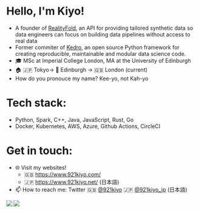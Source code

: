 # Hello, I'm Kiyo!
- A founder of [RealityFold](https://realityfold.com/), an API for providing tailored synthetic data so data engineers can focus on building data pipelines without access to real data 
- Former commiter of [Kedro](https://github.com/kedro-org/kedro/graphs/contributors), an open source Python framework for creating reproducible, maintainable and modular data science code.
- 🎓 MSc at Imperial College London, MA at the University of Edinburgh
- 🏠 🇯🇵 Tokyo-> 🏴󠁧󠁢󠁳󠁣󠁴󠁿 Edinburgh -> 🇬🇧 London (current)
- How do you pronouce my name? Kee-yo, not Kah-yo

# Tech stack:
- Python, Spark, C++, Java, JavaScript, Rust, Go
- Docker, Kubernetes, AWS, Azure, Github Actions, CircleCI

# Get in touch:
- 🌐 Visit my websites!
  - 🇬🇧 https://www.921kiyo.com/ 
  - 🇯🇵 https://www.921kiyo.net/ (日本語)
- 📫 How to reach me: Twitter 🇬🇧 [@921kiyo](https://twitter.com/921kiyo) 🇯🇵 [@921kiyo_jp](https://twitter.com/921kiyo_jp) (日本語)

<a href="https://github.com/921kiyo"> 
  <img align="left" src="https://github-readme-stats.vercel.app/api?username=921kiyo&show_icons=true&count_private=true&theme=tokyonight&hide_border=true&include_all_commits=true"/> 
   <img align="left" src="https://github-readme-stats.vercel.app/api/top-langs/?username=921kiyo&hide_border=true&langs_count=3&theme=tokyonight&hide=jupyter%20notebook,tex,css,php,makefile,html,matlab,lasso"/>
</a>
